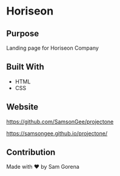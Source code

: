 # Horiseon 

## Purpose
Landing page for Horiseon Company

## Built With
* HTML
* CSS

## Website
https://github.com/SamsonGee/projectone

https://samsongee.github.io/projectone/

## Contribution
Made with ❤️ by Sam Gorena